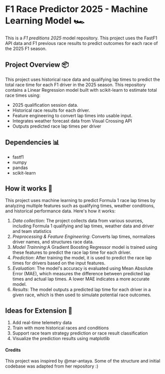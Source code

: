 #  F1 Race Predictor 2025 - Machine Learning Model 🏎

This is a *F1 preditions 2025* model repository. This project uses the FastF1 API data and F1 previous race results to predict outcomes for each race of the 2025 F1 season.

## Project Overview 📦
This project uses historical race data and qualifying lap times to predict the total race time for each F1 driver in the 2025 season. This repository contains a Linear Regression model built with scikit-learn to estimate total race times using:
- 2025 qualification session data.
- Historical race results for each driver.
- Feature engineering to convert lap times into usable input.
- Integrates weather forecast data from Visual Crossing API
- Outputs predicted race lap times per driver

## Dependencies 📊 
- fastf1
- numpy
- pandas
- scikit-learn

## How it works 🏁 
This project uses machine learning to predict Formula 1 race lap times by analyzing multiple features such as qualifying times, weather conditions, and historical performance data. Here's how it works:
1. *Data collection*: The project collects data from various sources, including Formula 1 qualifying and lap times, weather data and driver and team statistics
2. *Preprocessing & Feature Engineering*: Converts lap times, normalizes driver names, and structures race data.
3. *Model Trainning*:A Gradient Boosting Regressor model is trained using these features to predict the race lap time for each driver.
4. *Prediction*: After training the model, it is used to predict the race lap times for drivers based on the input features.
5. *Evaluation*: The model's accuracy is evaluated using Mean Absolute Error (MAE), which measures the difference between predicted lap times and actual lap times. A lower MAE indicates a more accurate model.
6. *Results*: The model outputs a predicted lap time for each driver in a given race, which is then used to simulate potential race outcomes.

## Ideas for Extension 🧠
1. Add real-time telemetry data
2. Train with more historical races and conditions
3. Support race team strategy prediction or race result classification
4. Visualize the prediction results using matplotlib 

#### Credits

This project was inspired by @mar-antaya.
Some of the structure and initial codebase was adapted from her repository :)

 





